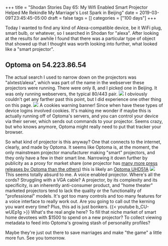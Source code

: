 +++
title = "Shodan Stories Day 65: My Wifi Enabled Smart Projector Helped Me Rekindle My Marriage's Lost Spark in Beijing"
date = 2019-03-09T23:45:45-05:00
draft = false
tags = []
categories = ["100 days"]
+++

Today I wanted to find any kind of Alexa-compatible device, be it WiFi plug, smart bulb, or whatever, so I searched in Shodan for "alexa". After looking at the results for awhile I found that there was a particular type of object that showed up that I thought was worth looking into further, what looked like a "smart projector".

## Optoma on 54.223.86.54
The actual search I used to narrow down on the projectors was "alxtest/alexa", which was part of the name in the webserver these projectors were running. There were only 8, and I picked one in Beijing. It was only running webservers, the typical 80/443 pair.
![](/images/100Days/Day65/firstlook.png)
I obviously couldn't get any farther past this point, but I did experience one other thing on this page.
![](/images/100Days/Day65/cookies.png)
A cookies warning banner! Since when have these types of device logins involved cookies. It's making me wonder if maybe this is actually running off of Optoma's servers, and you can control your device via their server, which sends out commands to your projector. Seems crazy, but who knows anymore, Optoma might really need to put that tracker your browser.

So what kind of projector is this anyway? One that connects to the internet, clearly, and made by Optoma. It seems like Optoma is, at the moment, the only mainstream projector manufacturer making "smart" projectors, and they only have a few in their smart line. Narrowing it down further by publicity as a proxy for market share (one projector has [many more press releases by Optoma than the others](https://www.optoma.com/us/optoma-delivers-first-home-theater-projector-compatible-with-google-assistant-and-amazon-alexa/#)) this is likely an [Optoma UHD51A](https://www.optoma.com/us/product/uhd51a/)
![](/images/100Days/Day65/optoma.png)
This seems totally absurd to me. A voice enabled projector. Where's all the cords? Struggling with a VGA cable? A projector, by its complexity and its specificity, is an inherently anti-consumer product, and "home theater" marketed projectors tend to lack the quality or the functionality of "professional" models. It's got too many controls and too many features for a voice interface to really work out. Are you going to call out the kerning you want every time? Plus, this ad is just bonkers.
{{< youtube b_CU-wUEp1g >}}
What's the real angle here? To fill that niche market of smart home devotees with $1500 to spend on a new projector? To collect viewing metadata to feed into Optoma's growing stash of personality profiles?

Maybe they're just out there to save marriages and make "the game" a little more fun. See you tomorrow.
